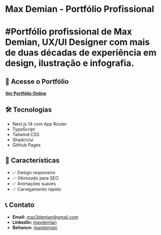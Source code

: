 # Max Demian - Portfólio Profissional

# #Portfólio profissional de Max Demian, UX/UI Designer com mais de duas décadas de experiência em design, ilustração e infografia.

## 🚀 Acesse o Portfólio

**[Ver Portfólio Online](https://[seu-usuario].github.io/max-demian-portfolio)**

## 🛠 Tecnologias

- Next.js 14 com App Router
- TypeScript
- Tailwind CSS
- Shadcn/ui
- GitHub Pages

## 📱 Características

- ✅ Design responsivo
- ✅ Otimizado para SEO
- ✅ Animações suaves
- ✅ Carregamento rápido

## 📞 Contato

- **Email:** max3demian@gmail.com
- **LinkedIn:** [maxdemian](https://www.linkedin.com/in/maxdemian/)
- **Behance:** [maxdemian](https://www.behance.net/maxdemian)
